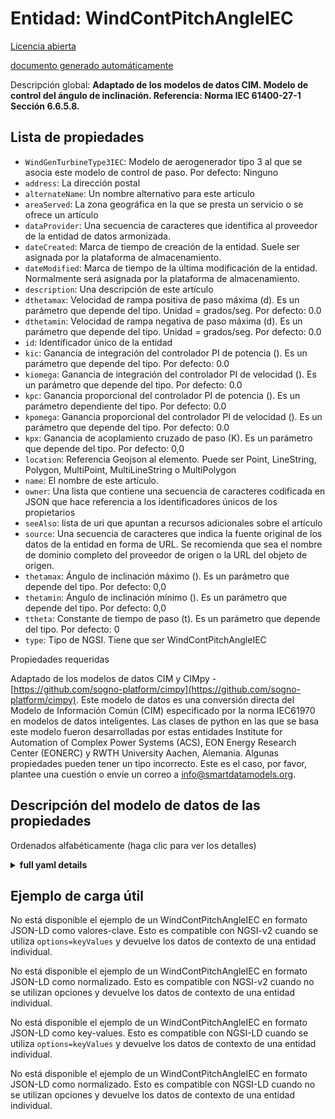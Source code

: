 Entidad: WindContPitchAngleIEC  
==============================  
[Licencia abierta](https://github.com/smart-data-models//dataModel.EnergyCIM/blob/master/WindContPitchAngleIEC/LICENSE.md)  
[documento generado automáticamente](https://docs.google.com/presentation/d/e/2PACX-1vTs-Ng5dIAwkg91oTTUdt8ua7woBXhPnwavZ0FxgR8BsAI_Ek3C5q97Nd94HS8KhP-r_quD4H0fgyt3/pub?start=false&loop=false&delayms=3000#slide=id.gb715ace035_0_60)  
Descripción global: **Adaptado de los modelos de datos CIM. Modelo de control del ángulo de inclinación.  Referencia: Norma IEC 61400-27-1 Sección 6.6.5.8.**  

## Lista de propiedades  

- `WindGenTurbineType3IEC`: Modelo de aerogenerador tipo 3 al que se asocia este modelo de control de paso. Por defecto: Ninguno  - `address`: La dirección postal  - `alternateName`: Un nombre alternativo para este artículo  - `areaServed`: La zona geográfica en la que se presta un servicio o se ofrece un artículo  - `dataProvider`: Una secuencia de caracteres que identifica al proveedor de la entidad de datos armonizada.  - `dateCreated`: Marca de tiempo de creación de la entidad. Suele ser asignada por la plataforma de almacenamiento.  - `dateModified`: Marca de tiempo de la última modificación de la entidad. Normalmente será asignada por la plataforma de almacenamiento.  - `description`: Una descripción de este artículo  - `dthetamax`: Velocidad de rampa positiva de paso máxima (d). Es un parámetro que depende del tipo. Unidad = grados/seg. Por defecto: 0.0  - `dthetamin`: Velocidad de rampa negativa de paso máxima (d). Es un parámetro que depende del tipo. Unidad = grados/seg. Por defecto: 0.0  - `id`: Identificador único de la entidad  - `kic`: Ganancia de integración del controlador PI de potencia (). Es un parámetro que depende del tipo. Por defecto: 0.0  - `kiomega`: Ganancia de integración del controlador PI de velocidad (). Es un parámetro que depende del tipo. Por defecto: 0.0  - `kpc`: Ganancia proporcional del controlador PI de potencia (). Es un parámetro dependiente del tipo. Por defecto: 0.0  - `kpomega`: Ganancia proporcional del controlador PI de velocidad (). Es un parámetro que depende del tipo. Por defecto: 0.0  - `kpx`: Ganancia de acoplamiento cruzado de paso (K). Es un parámetro que depende del tipo. Por defecto: 0,0  - `location`: Referencia Geojson al elemento. Puede ser Point, LineString, Polygon, MultiPoint, MultiLineString o MultiPolygon  - `name`: El nombre de este artículo.  - `owner`: Una lista que contiene una secuencia de caracteres codificada en JSON que hace referencia a los identificadores únicos de los propietarios  - `seeAlso`: lista de uri que apuntan a recursos adicionales sobre el artículo  - `source`: Una secuencia de caracteres que indica la fuente original de los datos de la entidad en forma de URL. Se recomienda que sea el nombre de dominio completo del proveedor de origen o la URL del objeto de origen.  - `thetamax`: Ángulo de inclinación máximo (). Es un parámetro que depende del tipo. Por defecto: 0,0  - `thetamin`: Ángulo de inclinación mínimo (). Es un parámetro que depende del tipo. Por defecto: 0,0  - `ttheta`: Constante de tiempo de paso (t). Es un parámetro que depende del tipo. Por defecto: 0  - `type`: Tipo de NGSI. Tiene que ser WindContPitchAngleIEC    
Propiedades requeridas  
Adaptado de los modelos de datos CIM y CIMpy - [https://github.com/sogno-platform/cimpy](https://github.com/sogno-platform/cimpy). Este modelo de datos es una conversión directa del Modelo de Información Común (CIM) especificado por la norma IEC61970 en modelos de datos inteligentes. Las clases de python en las que se basa este modelo fueron desarrolladas por estas entidades Institute for Automation of Complex Power Systems (ACS), EON Energy Research Center (EONERC) y RWTH University Aachen, Alemania. Algunas propiedades pueden tener un tipo incorrecto. Este es el caso, por favor, plantee una cuestión o envíe un correo a info@smartdatamodels.org.  
## Descripción del modelo de datos de las propiedades  
Ordenados alfabéticamente (haga clic para ver los detalles)  
<details><summary><strong>full yaml details</strong></summary>    
```yaml  
WindContPitchAngleIEC:    
  description: 'Adapted from CIM data models. Pitch angle control model.  Reference: IEC Standard 61400-27-1 Section 6.6.5.8.'    
  properties:    
    WindGenTurbineType3IEC:    
      description: 'Wind turbine type 3 model with which this pitch control model is associated. Default: None'    
      type: number    
      x-ngsi:    
        model: https://schema.org/Number    
    address:    
      description: 'The mailing address'    
      properties:    
        addressCountry:    
          description: 'Property. The country. For example, Spain. Model:''https://schema.org/addressCountry'''    
          type: string    
        addressLocality:    
          description: 'Property. The locality in which the street address is, and which is in the region. Model:''https://schema.org/addressLocality'''    
          type: string    
        addressRegion:    
          description: 'Property. The region in which the locality is, and which is in the country. Model:''https://schema.org/addressRegion'''    
          type: string    
        postOfficeBoxNumber:    
          description: 'Property. The post office box number for PO box addresses. For example, 03578. Model:''https://schema.org/postOfficeBoxNumber'''    
          type: string    
        postalCode:    
          description: 'Property. The postal code. For example, 24004. Model:''https://schema.org/https://schema.org/postalCode'''    
          type: string    
        streetAddress:    
          description: 'Property. The street address. Model:''https://schema.org/streetAddress'''    
          type: string    
      type: Property    
      x-ngsi:    
        model: https://schema.org/address    
    alternateName:    
      description: 'An alternative name for this item'    
      type: Property    
    areaServed:    
      description: 'The geographic area where a service or offered item is provided'    
      type: Property    
      x-ngsi:    
        model: https://schema.org/Text    
    dataProvider:    
      description: 'A sequence of characters identifying the provider of the harmonised data entity.'    
      type: Property    
    dateCreated:    
      description: 'Entity creation timestamp. This will usually be allocated by the storage platform.'    
      format: date-time    
      type: Property    
    dateModified:    
      description: 'Timestamp of the last modification of the entity. This will usually be allocated by the storage platform.'    
      format: date-time    
      type: Property    
    description:    
      description: 'A description of this item'    
      type: Property    
    dthetamax:    
      description: 'Maximum pitch positive ramp rate (d). It is type dependent parameter. Unit = degrees/sec. Default: 0.0'    
      type: number    
      x-ngsi:    
        model: https://schema.org/Number    
    dthetamin:    
      description: 'Maximum pitch negative ramp rate (d). It is type dependent parameter. Unit = degrees/sec. Default: 0.0'    
      type: number    
      x-ngsi:    
        model: https://schema.org/Number    
    id:    
      anyOf: &windcontpitchangleiec_-_properties_-_owner_-_items_-_anyof    
        - description: 'Property. Identifier format of any NGSI entity'    
          maxLength: 256    
          minLength: 1    
          pattern: ^[\w\-\.\{\}\$\+\*\[\]`|~^@!,:\\]+$    
          type: string    
        - description: 'Property. Identifier format of any NGSI entity'    
          format: uri    
          type: string    
      description: 'Unique identifier of the entity'    
      type: Property    
    kic:    
      description: 'Power PI controller integration gain (). It is type dependent parameter. Default: 0.0'    
      type: number    
      x-ngsi:    
        model: https://schema.org/Number    
    kiomega:    
      description: 'Speed PI controller integration gain (). It is type dependent parameter. Default: 0.0'    
      type: number    
      x-ngsi:    
        model: https://schema.org/Number    
    kpc:    
      description: 'Power PI controller proportional gain (). It is type dependent parameter. Default: 0.0'    
      type: number    
      x-ngsi:    
        model: https://schema.org/Number    
    kpomega:    
      description: 'Speed PI controller proportional gain (). It is type dependent parameter. Default: 0.0'    
      type: number    
      x-ngsi:    
        model: https://schema.org/Number    
    kpx:    
      description: 'Pitch cross coupling gain (K). It is type dependent parameter. Default: 0.0'    
      type: number    
      x-ngsi:    
        model: https://schema.org/Number    
    location:    
      description: 'Geojson reference to the item. It can be Point, LineString, Polygon, MultiPoint, MultiLineString or MultiPolygon'    
      oneOf:    
        - description: 'Geoproperty. Geojson reference to the item. Point'    
          properties:    
            bbox:    
              items:    
                type: number    
              minItems: 4    
              type: array    
            coordinates:    
              items:    
                type: number    
              minItems: 2    
              type: array    
            type:    
              enum:    
                - Point    
              type: string    
          required:    
            - type    
            - coordinates    
          title: 'GeoJSON Point'    
          type: object    
        - description: 'Geoproperty. Geojson reference to the item. LineString'    
          properties:    
            bbox:    
              items:    
                type: number    
              minItems: 4    
              type: array    
            coordinates:    
              items:    
                items:    
                  type: number    
                minItems: 2    
                type: array    
              minItems: 2    
              type: array    
            type:    
              enum:    
                - LineString    
              type: string    
          required:    
            - type    
            - coordinates    
          title: 'GeoJSON LineString'    
          type: object    
        - description: 'Geoproperty. Geojson reference to the item. Polygon'    
          properties:    
            bbox:    
              items:    
                type: number    
              minItems: 4    
              type: array    
            coordinates:    
              items:    
                items:    
                  items:    
                    type: number    
                  minItems: 2    
                  type: array    
                minItems: 4    
                type: array    
              type: array    
            type:    
              enum:    
                - Polygon    
              type: string    
          required:    
            - type    
            - coordinates    
          title: 'GeoJSON Polygon'    
          type: object    
        - description: 'Geoproperty. Geojson reference to the item. MultiPoint'    
          properties:    
            bbox:    
              items:    
                type: number    
              minItems: 4    
              type: array    
            coordinates:    
              items:    
                items:    
                  type: number    
                minItems: 2    
                type: array    
              type: array    
            type:    
              enum:    
                - MultiPoint    
              type: string    
          required:    
            - type    
            - coordinates    
          title: 'GeoJSON MultiPoint'    
          type: object    
        - description: 'Geoproperty. Geojson reference to the item. MultiLineString'    
          properties:    
            bbox:    
              items:    
                type: number    
              minItems: 4    
              type: array    
            coordinates:    
              items:    
                items:    
                  items:    
                    type: number    
                  minItems: 2    
                  type: array    
                minItems: 2    
                type: array    
              type: array    
            type:    
              enum:    
                - MultiLineString    
              type: string    
          required:    
            - type    
            - coordinates    
          title: 'GeoJSON MultiLineString'    
          type: object    
        - description: 'Geoproperty. Geojson reference to the item. MultiLineString'    
          properties:    
            bbox:    
              items:    
                type: number    
              minItems: 4    
              type: array    
            coordinates:    
              items:    
                items:    
                  items:    
                    items:    
                      type: number    
                    minItems: 2    
                    type: array    
                  minItems: 4    
                  type: array    
                type: array    
              type: array    
            type:    
              enum:    
                - MultiPolygon    
              type: string    
          required:    
            - type    
            - coordinates    
          title: 'GeoJSON MultiPolygon'    
          type: object    
      type: Geoproperty    
    name:    
      description: 'The name of this item.'    
      type: Property    
    owner:    
      description: 'A List containing a JSON encoded sequence of characters referencing the unique Ids of the owner(s)'    
      items:    
        anyOf: *windcontpitchangleiec_-_properties_-_owner_-_items_-_anyof    
        description: 'Property. Unique identifier of the entity'    
      type: Property    
    seeAlso:    
      description: 'list of uri pointing to additional resources about the item'    
      oneOf:    
        - items:    
            format: uri    
            type: string    
          minItems: 1    
          type: array    
        - format: uri    
          type: string    
      type: Property    
    source:    
      description: 'A sequence of characters giving the original source of the entity data as a URL. Recommended to be the fully qualified domain name of the source provider, or the URL to the source object.'    
      type: Property    
    thetamax:    
      description: 'Maximum pitch angle (). It is type dependent parameter. Default: 0.0'    
      type: number    
      x-ngsi:    
        model: https://schema.org/Number    
    thetamin:    
      description: 'Minimum pitch angle (). It is type dependent parameter. Default: 0.0'    
      type: number    
      x-ngsi:    
        model: https://schema.org/Number    
    ttheta:    
      description: 'Pitch time constant (t). It is type dependent parameter. Default: 0'    
      type: number    
      x-ngsi:    
        model: https://schema.org/Number    
    type:    
      description: 'NGSI type. It has to be WindContPitchAngleIEC'    
      enum:    
        - WindContPitchAngleIEC    
      type: Property    
  required: []    
  type: object    
```  
</details>    
## Ejemplo de carga útil  
No está disponible el ejemplo de un WindContPitchAngleIEC en formato JSON-LD como valores-clave. Esto es compatible con NGSI-v2 cuando se utiliza `options=keyValues` y devuelve los datos de contexto de una entidad individual.  
No está disponible el ejemplo de un WindContPitchAngleIEC en formato JSON-LD como normalizado. Esto es compatible con NGSI-v2 cuando no se utilizan opciones y devuelve los datos de contexto de una entidad individual.  
No está disponible el ejemplo de un WindContPitchAngleIEC en formato JSON-LD como key-values. Esto es compatible con NGSI-LD cuando se utiliza `options=keyValues` y devuelve los datos de contexto de una entidad individual.  
No está disponible el ejemplo de un WindContPitchAngleIEC en formato JSON-LD como normalizado. Esto es compatible con NGSI-LD cuando no se utilizan opciones y devuelve los datos de contexto de una entidad individual.  

